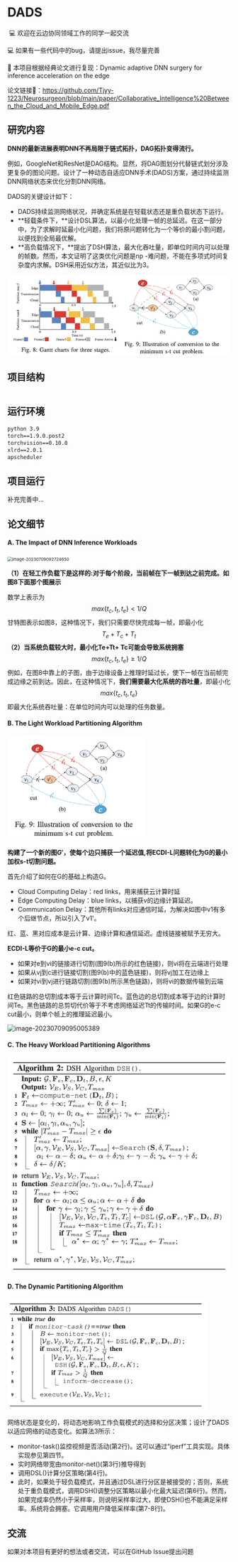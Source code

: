 # DADS
 💻 欢迎在云边协同领域工作的同学一起交流

 💻 如果有一些代码中的bug，请提出issue，我尽量完善

🥳 本项目根据经典论文进行复现：Dynamic adaptive DNN surgery for inference acceleration on the edge

论文链接🔗：https://github.com/Tjyy-1223/Neurosurgeon/blob/main/paper/Collaborative_Intelligence%20Between_the_Cloud_and_Mobile_Edge.pdf

## 研究内容

**DNN的最新进展表明DNN不再局限于链式拓扑，DAG拓扑变得流行。**

例如，GoogleNet和ResNet是DAG结构。显然，将DAG图划分代替链式划分涉及更复杂的图论问题。设计了一种动态自适应DNN手术(DADS)方案，通过持续监测DNN网络状态来优化分割DNN网络。

DADS的关键设计如下：

- DADS持续监测网络状况，并确定系统是在轻载状态还是重负载状态下运行。
- **轻载条件下，**设计DSL算法，以最小化处理一帧的总延迟。在这一部分中，为了求解时延最小化问题，我们将原问题转化为一个等价的最小割问题，以便找到全局最优解。
- **高负载情况下，**提出了DSH算法，最大化吞吐量，即单位时间内可以处理的帧数。然而，本文证明了这类优化问题是np -难问题，不能在多项式时间复杂度内求解。DSH采用近似方法，其近似比为3。

![image-20230709090527770](./assets/image-20230709090527770.png)

## 项目结构

```

```

## 运行环境

```
python 3.9
torch==1.9.0.post2
torchvision==0.10.0
xlrd==2.0.1
apscheduler
```

## 项目运行

补充完善中...

## 论文细节

#### A. The Impact of DNN Inference Workloads

<img src="/Users/tianjiangyu/MyStudy/云边协同研究/DADS/assets/image-20230709092724650.png" alt="image-20230709092724650" style="zoom: 67%;" />

**（1）在轻工作负载下是这样的:对于每个阶段，当前帧在下一帧到达之前完成。如图8下面那个图展示**

数学上表示为
$$
max\{t_c,t_t,t_e \} \lt 1/Q
$$
甘特图表示如图8，这种情况下，我们只需要尽快完成每一帧，即最小化 
$$
T_e + T_c + T_t
$$
**（2）当系统负载较大时，最小化Te+Tt+ Tc可能会导致系统拥塞**
$$
max\{t_c,t_t,t_e \} \ge 1/Q
$$
例如，在图8中靠上的子图，由于边缘设备上推理时延过长，使下一帧在当前帧完成边缘之前到达。因此，在这种情况下，**我们需要最大化系统的吞吐量**，即最小化 
$$
max\{t_c,t_t,t_e \}
$$
即最大化系统吞吐量：在单位时间内可以处理的任务数量。



#### B. The Light Workload Partitioning Algorithm

<img src="./assets/image-20230709094554166.png" alt="image-20230709094554166" style="zoom: 67%;" />

**构建了一个新的图$G'$，使每个边只捕获一个延迟值,将ECDI-L问题转化为G的最小加权s-t切割问题。**

首先介绍了如何在G的基础上构造G。

- Cloud Computing Delay：red links，用来捕获云计算时延
- Edge Computing Delay：blue links，以捕获v的边缘计算延迟。
- Communication Delay：其他所有links对应通信时延，为解决如图中v1有多个后继节点，所以引入了v1'。

红、蓝、黑对应成本是云计算、边缘计算和通信延迟。虚线链接被赋予无穷大。

**ECDI-L等价于G的最小e-c cut。**

- 如果对e到vi的链接进行切割(图9(b)所示的红色链接)，则vi将在云端进行处理
- 如果从vj到c进行链接切割(图9(b)中的蓝色链接)，则将vj加工在边缘上
- 如果对vi到vj进行链路切割(图9(b)所示黑色链路)，则将vi的数据传输到云端

红色链路的总切割成本等于云计算时间Tc。蓝色边的总切割成本等于边的计算时间Te。黑色链路的总剪切代价等于不考虑网络延迟Tt的传输时间。如果G的e-c cut最小，则单个帧上的推理延迟最小。

![image-20230709095005389](/Users/tianjiangyu/MyStudy/云边协同研究/DADS/assets/image-20230709095005389.png)



#### C. The Heavy Workload Partitioning Algorithms

![image-20230709095546622](./assets/image-20230709095546622.png)



#### D. The Dynamic Partitioning Algorithm

<img src="./assets/image-20230709091256841.png" alt="image-20230709091256841" style="zoom:67%;" />

网络状态是变化的，将动态地影响工作负载模式的选择和分区决策；设计了DADS以适应网络的动态变化。如算法3所示：

- monitor-task()监控视频是否活动(第2行)。这可以通过“iperf”工具实现。具体实现参见第四节。
- 实时网络带宽由monitor-net()(第3行)推导得到
- 调用DSL()计算分区策略(第4行)。
- 此时，如果处于轻负载模式，并且通过DSL进行分区是被接受的；否则，系统处于重负载模式，调用DSH()调整分区策略以最小化最大延迟(第6行)。然而，如果完成率仍然小于采样率，则说明采样率过大，即使DSH()也不能满足采样率。系统将会拥塞。它调用用户降低采样率(第7-8行)。

## 交流

如果对本项目有更好的想法或者交流，可以在GitHub Issue提出问题
